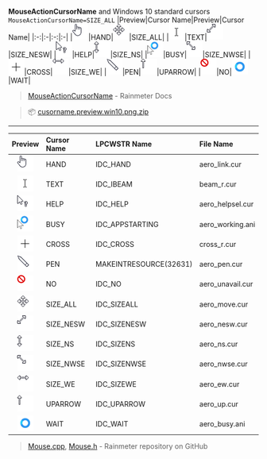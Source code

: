 **MouseActionCursorName** and Windows 10 standard cursors  
`MouseActionCursorName=SIZE_ALL`
|Preview|Cursor Name|Preview|Cursor Name|
|:-:|:-|:-:|:-|
|![](https://raw.githubusercontent.com/nek7u/Notes-for-Rainmeter-Skins/main/m/cursorname/hand.png)|HAND|![](https://raw.githubusercontent.com/nek7u/Notes-for-Rainmeter-Skins/main/m/cursorname/size_all.png)|SIZE_ALL|
|![](https://raw.githubusercontent.com/nek7u/Notes-for-Rainmeter-Skins/main/m/cursorname/text.png)|TEXT|![](https://raw.githubusercontent.com/nek7u/Notes-for-Rainmeter-Skins/main/m/cursorname/size_nesw.png)|SIZE_NESW|
|![](https://raw.githubusercontent.com/nek7u/Notes-for-Rainmeter-Skins/main/m/cursorname/help.png)|HELP|![](https://raw.githubusercontent.com/nek7u/Notes-for-Rainmeter-Skins/main/m/cursorname/size_ns.png)|SIZE_NS|
|![](https://raw.githubusercontent.com/nek7u/Notes-for-Rainmeter-Skins/main/m/cursorname/busy.png)|BUSY|![](https://raw.githubusercontent.com/nek7u/Notes-for-Rainmeter-Skins/main/m/cursorname/size_nwse.png)|SIZE_NWSE|
|![](https://raw.githubusercontent.com/nek7u/Notes-for-Rainmeter-Skins/main/m/cursorname/cross.png)|CROSS|![](https://raw.githubusercontent.com/nek7u/Notes-for-Rainmeter-Skins/main/m/cursorname/size_we.png)|SIZE_WE|
|![](https://raw.githubusercontent.com/nek7u/Notes-for-Rainmeter-Skins/main/m/cursorname/pen.png)|PEN|![](https://raw.githubusercontent.com/nek7u/Notes-for-Rainmeter-Skins/main/m/cursorname/uparrow.png)|UPARROW|
|![](https://raw.githubusercontent.com/nek7u/Notes-for-Rainmeter-Skins/main/m/cursorname/no.png)|NO|![](https://raw.githubusercontent.com/nek7u/Notes-for-Rainmeter-Skins/main/m/cursorname/wait.png)|WAIT|
> [MouseActionCursorName](https://docs.rainmeter.net/manual/mouse-actions/#MouseActionCursorName) - Rainmeter Docs  

> 📦 [cusorname.preview.win10.png.zip](https://github.com/nek7u/Notes-for-Rainmeter-Skins/raw/main/m/cursorname/cusorname.preview.win10.png.zip)

***

|Preview|Cursor Name|LPCWSTR Name|File Name|
|:-:|:-|:-|:-|
|![](https://raw.githubusercontent.com/nek7u/Notes-for-Rainmeter-Skins/main/m/cursorname/hand.png)|HAND|IDC_HAND|aero_link.cur|
|![](https://raw.githubusercontent.com/nek7u/Notes-for-Rainmeter-Skins/main/m/cursorname/text.png)|TEXT|IDC_IBEAM|beam_r.cur|
|![](https://raw.githubusercontent.com/nek7u/Notes-for-Rainmeter-Skins/main/m/cursorname/help.png)|HELP|IDC_HELP|aero_helpsel.cur|
|![](https://raw.githubusercontent.com/nek7u/Notes-for-Rainmeter-Skins/main/m/cursorname/busy.png)|BUSY|IDC_APPSTARTING|aero_working.ani|
|![](https://raw.githubusercontent.com/nek7u/Notes-for-Rainmeter-Skins/main/m/cursorname/cross.png)|CROSS|IDC_CROSS|cross_r.cur|
|![](https://raw.githubusercontent.com/nek7u/Notes-for-Rainmeter-Skins/main/m/cursorname/pen.png)|PEN|MAKEINTRESOURCE(32631)|aero_pen.cur|
|![](https://raw.githubusercontent.com/nek7u/Notes-for-Rainmeter-Skins/main/m/cursorname/no.png)|NO|IDC_NO|aero_unavail.cur|
|![](https://raw.githubusercontent.com/nek7u/Notes-for-Rainmeter-Skins/main/m/cursorname/size_all.png)|SIZE_ALL|IDC_SIZEALL|aero_move.cur|
|![](https://raw.githubusercontent.com/nek7u/Notes-for-Rainmeter-Skins/main/m/cursorname/size_nesw.png)|SIZE_NESW|IDC_SIZENESW|aero_nesw.cur|
|![](https://raw.githubusercontent.com/nek7u/Notes-for-Rainmeter-Skins/main/m/cursorname/size_ns.png)|SIZE_NS|IDC_SIZENS|aero_ns.cur|
|![](https://raw.githubusercontent.com/nek7u/Notes-for-Rainmeter-Skins/main/m/cursorname/size_nwse.png)|SIZE_NWSE|IDC_SIZENWSE|aero_nwse.cur|
|![](https://raw.githubusercontent.com/nek7u/Notes-for-Rainmeter-Skins/main/m/cursorname/size_we.png)|SIZE_WE|IDC_SIZEWE|aero_ew.cur|
|![](https://raw.githubusercontent.com/nek7u/Notes-for-Rainmeter-Skins/main/m/cursorname/uparrow.png)|UPARROW|IDC_UPARROW|aero_up.cur|
|![](https://raw.githubusercontent.com/nek7u/Notes-for-Rainmeter-Skins/main/m/cursorname/wait.png)|WAIT|IDC_WAIT|aero_busy.ani|

> [Mouse.cpp](https://github.com/rainmeter/rainmeter/blob/master/Library/Mouse.cpp), [Mouse.h](https://github.com/rainmeter/rainmeter/blob/master/Library/Mouse.h) - Rainmeter repository on GitHub  

